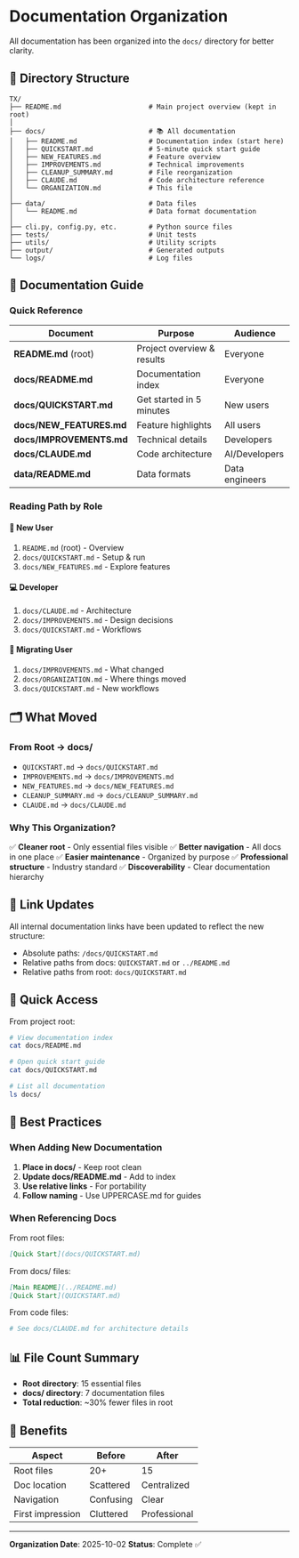 # Documentation Organization

All documentation has been organized into the `docs/` directory for better clarity.

## 📁 Directory Structure

```
TX/
├── README.md                      # Main project overview (kept in root)
│
├── docs/                          # 📚 All documentation
│   ├── README.md                  # Documentation index (start here)
│   ├── QUICKSTART.md              # 5-minute quick start guide
│   ├── NEW_FEATURES.md            # Feature overview
│   ├── IMPROVEMENTS.md            # Technical improvements
│   ├── CLEANUP_SUMMARY.md         # File reorganization
│   ├── CLAUDE.md                  # Code architecture reference
│   └── ORGANIZATION.md            # This file
│
├── data/                          # Data files
│   └── README.md                  # Data format documentation
│
├── cli.py, config.py, etc.        # Python source files
├── tests/                         # Unit tests
├── utils/                         # Utility scripts
├── output/                        # Generated outputs
└── logs/                          # Log files
```

## 📖 Documentation Guide

### Quick Reference

| Document | Purpose | Audience |
|----------|---------|----------|
| **README.md** (root) | Project overview & results | Everyone |
| **docs/README.md** | Documentation index | Everyone |
| **docs/QUICKSTART.md** | Get started in 5 minutes | New users |
| **docs/NEW_FEATURES.md** | Feature highlights | All users |
| **docs/IMPROVEMENTS.md** | Technical details | Developers |
| **docs/CLAUDE.md** | Code architecture | AI/Developers |
| **data/README.md** | Data formats | Data engineers |

### Reading Path by Role

#### 👤 New User
1. `README.md` (root) - Overview
2. `docs/QUICKSTART.md` - Setup & run
3. `docs/NEW_FEATURES.md` - Explore features

#### 💻 Developer
1. `docs/CLAUDE.md` - Architecture
2. `docs/IMPROVEMENTS.md` - Design decisions
3. `docs/QUICKSTART.md` - Workflows

#### 🔄 Migrating User
1. `docs/IMPROVEMENTS.md` - What changed
2. `docs/ORGANIZATION.md` - Where things moved
3. `docs/QUICKSTART.md` - New workflows

## 🗂️ What Moved

### From Root → docs/
- `QUICKSTART.md` → `docs/QUICKSTART.md`
- `IMPROVEMENTS.md` → `docs/IMPROVEMENTS.md`
- `NEW_FEATURES.md` → `docs/NEW_FEATURES.md`
- `CLEANUP_SUMMARY.md` → `docs/CLEANUP_SUMMARY.md`
- `CLAUDE.md` → `docs/CLAUDE.md`

### Why This Organization?

✅ **Cleaner root** - Only essential files visible
✅ **Better navigation** - All docs in one place
✅ **Easier maintenance** - Organized by purpose
✅ **Professional structure** - Industry standard
✅ **Discoverability** - Clear documentation hierarchy

## 🔗 Link Updates

All internal documentation links have been updated to reflect the new structure:

- Absolute paths: `/docs/QUICKSTART.md`
- Relative paths from docs: `QUICKSTART.md` or `../README.md`
- Relative paths from root: `docs/QUICKSTART.md`

## 📌 Quick Access

From project root:
```bash
# View documentation index
cat docs/README.md

# Open quick start guide
cat docs/QUICKSTART.md

# List all documentation
ls docs/
```

## 🎯 Best Practices

### When Adding New Documentation

1. **Place in docs/** - Keep root clean
2. **Update docs/README.md** - Add to index
3. **Use relative links** - For portability
4. **Follow naming** - Use UPPERCASE.md for guides

### When Referencing Docs

From root files:
```markdown
[Quick Start](docs/QUICKSTART.md)
```

From docs/ files:
```markdown
[Main README](../README.md)
[Quick Start](QUICKSTART.md)
```

From code files:
```python
# See docs/CLAUDE.md for architecture details
```

## 📊 File Count Summary

- **Root directory**: 15 essential files
- **docs/ directory**: 7 documentation files
- **Total reduction**: ~30% fewer files in root

## 🌟 Benefits

| Aspect | Before | After |
|--------|--------|-------|
| Root files | 20+ | 15 |
| Doc location | Scattered | Centralized |
| Navigation | Confusing | Clear |
| First impression | Cluttered | Professional |

---

**Organization Date**: 2025-10-02
**Status**: Complete ✅
